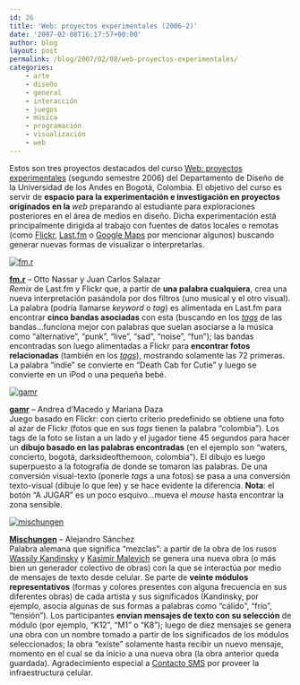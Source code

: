 ```yaml
---
id: 26
title: 'Web: proyectos experimentales (2006-2)'
date: '2007-02-08T16:17:57+00:00'
author: blog
layout: post
permalink: /blog/2007/02/08/web-proyectos-experimentales/
categories:
    - arte
    - diseño
    - general
    - interacción
    - juegos
    - música
    - programación
    - visualización
    - web
---
```


Estos son tres proyectos destacados del curso [Web: proyectos experimentales](http://aeon.uniandes.edu.co/medios/cursos/dise3320-062/ "sitio web del curso") (segundo semestre 2006) del Departamento de Diseño de la Universidad de los Andes en Bogotá, Colombia. El objetivo del curso es servir de <span style="font-weight: bold;">espacio para la experimentación e investigación en proyectos originados en la </span>*web* preparando al estudiante para exploraciones posteriores en el área de medios en diseño. Dicha experimentación está principalmente dirigida al trabajo con fuentes de datos locales o remotas (como [Flickr](http://www.flickr.com/services/ "Flickr Services"), [Last.fm](http://www.last.fm/tools/feeds/ "Last.fm Data Feeds") o [Google Maps](http://www.google.com/apis/maps/ "Google Maps API") por mencionar algunos) buscando generar nuevas formas de visualizar o interpretarlas.

[![fm.r](//www.mauriciogiraldo.com/blog/wp-content/uploads/2007/02/fmr.jpg)](http://aeon.uniandes.edu.co/medios/cursos/dise3320-062/detalle.php?p_id=444&e_id=283)

[**fm.r**](http://aeon.uniandes.edu.co/medios/cursos/dise3320-062/detalle.php?p_id=444&e_id=283) – Otto Nassar y Juan Carlos Salazar  
*Remix* de Last.fm y Flickr que, a partir de **una palabra cualquiera**, crea una nueva interpretación pasándola por dos filtros (uno musical y el otro visual). La palabra (podrí­a llamarse *keyword* o *tag*) es alimentada en Last.fm para encontrar **cinco bandas asociadas** con esta (buscando en los [*tags*](http://www.last.fm/explore/ "tags populares en Last.fm") de las bandas…funciona mejor con palabras que suelan asociarse a la música como “alternative”, “punk”, “live”, “sad”, “noise”, “fun”); las bandas encontradas son luego alimentadas a Flickr para **encontrar fotos relacionadas** (también en los [*tags*](http://www.flickr.com/photos/tags/ "tags populares en Flickr")), mostrando solamente las 72 primeras. La palabra “indie” se convierte en “Death Cab for Cutie” y luego se convierte en un iPod o una pequeña bebé.

[![gamr](//www.mauriciogiraldo.com/blog/wp-content/uploads/2007/02/gamr.jpg)](http://aeon.uniandes.edu.co/medios/cursos/dise3320-062/detalle.php?p_id=438&e_id=283)

[**gamr**](http://aeon.uniandes.edu.co/medios/cursos/dise3320-062/detalle.php?p_id=438&e_id=283) – Andrea d’Macedo y Mariana Daza  
Juego basado en Flickr: con cierto criterio predefinido se obtiene una foto al azar de Flickr (fotos que en sus *tags* tienen la palabra “colombia”). Los tags de la foto se listan a un lado y el jugador tiene 45 segundos para hacer un **dibujo basado en las palabras encontradas** (en el ejemplo son “waters, concierto, bogotá, darksideofthemoon, colombia”). El dibujo es luego superpuesto a la fotografí­a de donde se tomaron las palabras. De una conversión visual-texto (ponerle *tags* a una fotos) se pasa a una conversión texto-visual (dibuje lo que lee) y se hace evidente la diferencia. **Nota**: el botón “A JUGAR” es un poco esquivo…mueva el *mouse* hasta encontrar la zona sensible.

[![mischungen](//www.mauriciogiraldo.com/blog/wp-content/uploads/2007/02/mischungen.jpg)](http://aeon.uniandes.edu.co/medios/cursos/dise3320-062/detalle.php?p_id=451&e_id=283)

[**Mischungen**](http://aeon.uniandes.edu.co/medios/cursos/dise3320-062/detalle.php?p_id=451&e_id=283) – Alejandro Sánchez  
Palabra alemana que significa “mezclas”: a partir de la obra de los rusos [Wassily Kandinsky](http://www.ibiblio.org/wm/paint/auth/kandinsky/ "Wassily Kandinsky en el WebMuseum") y [Kasimir Malevich](http://www.ibiblio.org/wm/paint/auth/malevich/ "Kasimir Malevich en el WebMuseum") se genera una nueva obra (o más bien un generador colectivo de obras) con la que se interactúa por medio de mensajes de texto desde celular. Se parte de **veinte módulos representativos** (formas y colores presentes con alguna frecuencia en sus diferentes obras) de cada artista y sus significados (Kandinsky, por ejemplo, asocia algunas de sus formas a palabras como “cálido”, “frí­o”, “tensión”). Los participantes **enví­an mensajes de texto con su selección** de módulo (por ejemplo, “K12”, “M1” o “K8”); luego de diez mensajes se genera una obra con un nombre tomado a partir de los significados de los módulos seleccionados; la obra “existe” solamente hasta recibir un nuevo mensaje, momento en el cual se da inicio a una nueva obra (la obra anterior queda guardada). Agradecimiento especial a [Contacto SMS](http://www.contactosms.com.co/ "sitio web Contacto SMS") por proveer la infraestructura celular.